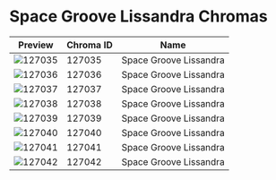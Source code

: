 # Space Groove Lissandra Chromas



| Preview | Chroma ID | Name |
|---------|-----------|------|
| ![127035](https://raw.communitydragon.org/latest/plugins/rcp-be-lol-game-data/global/default/v1/champion-chroma-images/127/127035.png) | 127035 | Space Groove Lissandra |
| ![127036](https://raw.communitydragon.org/latest/plugins/rcp-be-lol-game-data/global/default/v1/champion-chroma-images/127/127036.png) | 127036 | Space Groove Lissandra |
| ![127037](https://raw.communitydragon.org/latest/plugins/rcp-be-lol-game-data/global/default/v1/champion-chroma-images/127/127037.png) | 127037 | Space Groove Lissandra |
| ![127038](https://raw.communitydragon.org/latest/plugins/rcp-be-lol-game-data/global/default/v1/champion-chroma-images/127/127038.png) | 127038 | Space Groove Lissandra |
| ![127039](https://raw.communitydragon.org/latest/plugins/rcp-be-lol-game-data/global/default/v1/champion-chroma-images/127/127039.png) | 127039 | Space Groove Lissandra |
| ![127040](https://raw.communitydragon.org/latest/plugins/rcp-be-lol-game-data/global/default/v1/champion-chroma-images/127/127040.png) | 127040 | Space Groove Lissandra |
| ![127041](https://raw.communitydragon.org/latest/plugins/rcp-be-lol-game-data/global/default/v1/champion-chroma-images/127/127041.png) | 127041 | Space Groove Lissandra |
| ![127042](https://raw.communitydragon.org/latest/plugins/rcp-be-lol-game-data/global/default/v1/champion-chroma-images/127/127042.png) | 127042 | Space Groove Lissandra |